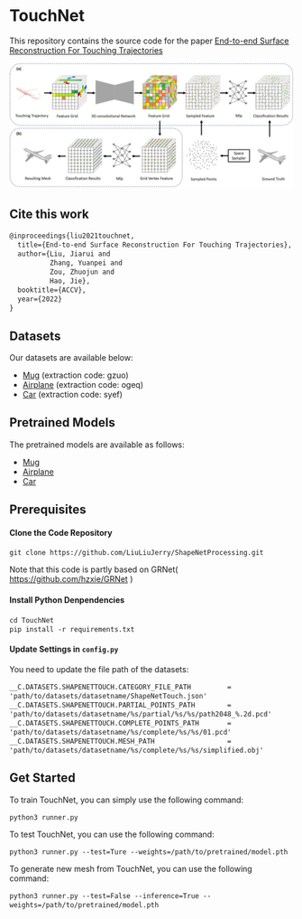 # TouchNet

This repository contains the source code for the paper [End-to-end Surface Reconstruction For Touching Trajectories]()

![Overview](./images/overview.JPG)

## Cite this work

```
@inproceedings{liu2021touchnet,
  title={End-to-end Surface Reconstruction For Touching Trajectories},
  author={Liu, Jiarui and 
          Zhang, Yuanpei and 
          Zou, Zhuojun and 
          Hao, Jie},
  booktitle={ACCV},
  year={2022}
}
```

## Datasets

Our datasets are available below:

- [Mug](https://pan.baidu.com/s/1yx9fyQOgfcAooFAO1uZB0g?pwd=gzuo) (extraction code: gzuo)
- [Airplane](https://pan.baidu.com/s/1Bzbek9tz-6gdHli3RF7sfA?pwd=ogeq) (extraction code: ogeq)
- [Car](https://pan.baidu.com/s/17D41cSG3t0j_cjKTojE_nQ?pwd=syef) (extraction code: syef)

## Pretrained Models

The pretrained models are available as follows:

- [Mug](https://drive.google.com/file/d/1y0ZnV0e5qF0QB9fJabzjtTIor4k3xADw/view?usp=sharing)
- [Airplane](https://drive.google.com/file/d/1tREmx6kcxJdQJCegzEQk9a6izID4B_Hc/view?usp=sharing)
- [Car](https://drive.google.com/file/d/1DkSNUXn24nJWRJsDil1IG3aqyTZGvuS3/view?usp=sharing)
## Prerequisites

#### Clone the Code Repository

```
git clone https://github.com/LiuLiuJerry/ShapeNetProcessing.git 
```
Note that this code is partly based on GRNet( https://github.com/hzxie/GRNet )

#### Install Python Denpendencies

```
cd TouchNet
pip install -r requirements.txt
```

#### Update Settings in `config.py`

You need to update the file path of the datasets:

```
__C.DATASETS.SHAPENETTOUCH.CATEGORY_FILE_PATH         = 'path/to/datasets/datasetname/ShapeNetTouch.json'
__C.DATASETS.SHAPENETTOUCH.PARTIAL_POINTS_PATH        = 'path/to/datasets/datasetname/%s/partial/%s/%s/path2048_%.2d.pcd'
__C.DATASETS.SHAPENETTOUCH.COMPLETE_POINTS_PATH       = 'path/to/datasets/datasetname/%s/complete/%s/%s/01.pcd'
__C.DATASETS.SHAPENETTOUCH.MESH_PATH                  = 'path/to/datasets/datasetname/%s/complete/%s/%s/simplified.obj' 
```

## Get Started

To train TouchNet, you can simply use the following command:

```
python3 runner.py
```

To test TouchNet, you can use the following command:

```
python3 runner.py --test=Ture --weights=/path/to/pretrained/model.pth
```

To generate new mesh from TouchNet, you can use the following command:
```
python3 runner.py --test=False --inference=True --weights=/path/to/pretrained/model.pth
```

